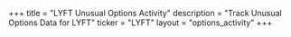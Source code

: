 +++
title = "LYFT Unusual Options Activity"
description = "Track Unusual Options Data for LYFT"
ticker = "LYFT"
layout = "options_activity"
+++

